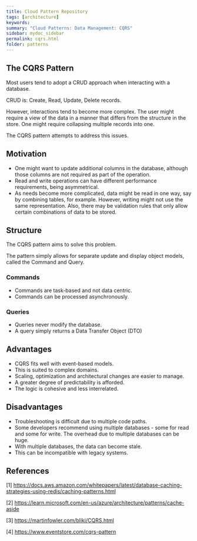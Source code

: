 ```yaml
---
title: Cloud Pattern Repository
tags: [architecture]
keywords:
summary: "Cloud Patterns: Data Management: CQRS"
sidebar: mydoc_sidebar
permalink: cqrs.html
folder: patterns
---
```


## The CQRS Pattern

Most users tend to adopt a CRUD approach when interacting with a database.

CRUD is: Create, Read, Update, Delete records.

However, interactions tend to become more complex. The user might require
a view of the data in a manner that differs from the structure in the store.
One might require collapsing multiple records into one.

The CQRS pattern attempts to address this issues.

## Motivation 

* One might want to update additional columns in the database, although those columns are not required as part of the operation.
* Read and write operations can have different performance requirements, being asymmetrical.
* As needs become more complicated, data might be read in one way, say by combining tables, for example. However, writing might not use the same representation.
Also, there may be validation rules that only allow certain combinations of data to be stored.

## Structure

The CQRS pattern aims to solve this problem.

The pattern simply allows for separate update and display object models, called the Command and Query.

### Commands

* Commands are task-based and not data centric.
* Commands can be processed asynchronously.

### Queries

* Queries never modify the database.
* A query simply returns a Data Transfer Object (DTO)

## Advantages

* CQRS fits well with event-based models.
* This is suited to complex domains.
* Scaling, optimization and architectural changes are easier to manage.
* A greater degree of predictability is afforded.
* The logic is cohesive and less interrelated.

## Disadvantages

* Troubleshooting is difficult due to multiple code paths.
* Some developers recommend using multiple databases - some for read and some for write. The overhead due to multiple databases can be huge.
* With multiple databases, the data can become stale.
* This can be incompatible with legacy systems.

## References
[1] https://docs.aws.amazon.com/whitepapers/latest/database-caching-strategies-using-redis/caching-patterns.html

[2] https://learn.microsoft.com/en-us/azure/architecture/patterns/cache-aside

[3] https://martinfowler.com/bliki/CQRS.html

[4] https://www.eventstore.com/cqrs-pattern